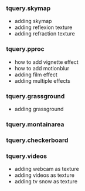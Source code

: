 ### tquery.skymap
* adding skymap
* adding reflexion texture
* adding refraction texture

### tquery.pproc
* how to add vignette effect
* how to add motionblur
* adding film effect
* adding multiple effects

### tquery.grassground
* adding grassground

### tquery.montainarea

### tquery.checkerboard

### tquery.videos
* adding webcam as texture
* adding videos as texture
* adding tv snow as texture
